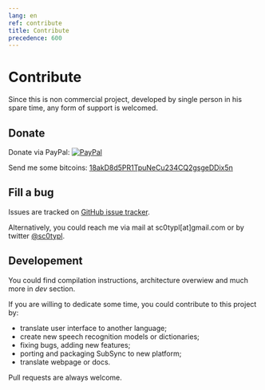 ```yaml
---
lang: en
ref: contribute
title: Contribute
precedence: 600
---
```

# Contribute
Since this is non commercial project, developed by single person in his spare time, any form of support is welcomed.

## Donate
Donate via PayPal: [![PayPal](https://www.paypalobjects.com/en_US/i/btn/btn_donate_SM.gif)](https://www.paypal.com/cgi-bin/webscr?cmd=_donations&business=44Z3VD95445RA&item_name=subsync&currency_code=PLN&source=url)

Send me some bitcoins: [18akD8d5PR1TpuNeCu234CQ2gsgeDDix5n](bitcoin:18akD8d5PR1TpuNeCu234CQ2gsgeDDix5n)

## Fill a bug
Issues are tracked on [GitHub issue tracker](https://github.com/sc0ty/subsync/issues).

Alternatively, you could reach me via mail at sc0typl[at]gmail.com or by twitter [@sc0typl](https://twitter.com/sc0typl).

## Developement
You could find compilation instructions, architecture overwiew and much more in _dev_ section.

If you are willing to dedicate some time, you could contribute to this project by:
- translate user interface to another language;
- create new speech recognition models or dictionaries;
- fixing bugs, adding new features;
- porting and packaging SubSync to new platform;
- translate webpage or docs.

Pull requests are always welcome.
